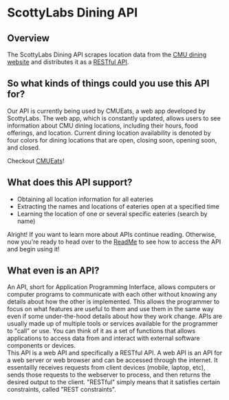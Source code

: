 # ScottyLabs Dining API

## Overview
The ScottyLabs Dining API scrapes location data from the [CMU dining website](https://apps.studentaffairs.cmu.edu/dining/conceptinfo/?page=listConcepts) and distributes it as a [RESTful API](#api).

## So what kinds of things could you use this API for?

Our API is currently being used by CMUEats, a web app developed by ScottyLabs. The web app, which is constantly updated, allows users to see information about CMU dining locations, including their hours, food offerings, and location. Current dining location availability is denoted by four colors for dining locations that are open, closing soon, opening soon, and closed.

Checkout [CMUEats](https://cmueats.com/)!

## What does this API support?
- Obtaining all location information for all eateries
- Extracting the names and locations of eateries open at a specified time
- Learning the location of one or several specific eateries (search by name)

Alright! If you want to learn more about APIs continue reading. Otherwise, now you're ready to head over to the [ReadMe](../README.md) to see how to access the API and begin using it!
<a name="api"> 
## What even is an API? 
</a>
An API, short for Application Programming Interface, allows computers or computer programs to communicate with each other without knowing any details about how the other is implemented. This allows the programmer to focus on what features are useful to them and use them in the same way even if some under-the-hood details about how they work change. APIs are usually made up of multiple tools or services available for the programmer to "call" or use. You can think of it as a set of functions that allows applications to access data from and interact with external software components or devices.
<br/>
This API is a web API and specifically a RESTful API. A web API is an API for a web server or web browser and can be accessed through the internet. It essentailly receives requests from client devices (mobile, laptop, etc), sends those requests to the webserver to process, and then returns the desired output to the client. "RESTful" simply means that it satisfies certain constraints, called "REST constraints".